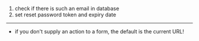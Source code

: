 1. check if there is such an email in database
2. set reset password token and expiry date



---
- if you don't supply an action to a form, the default is the current URL!
